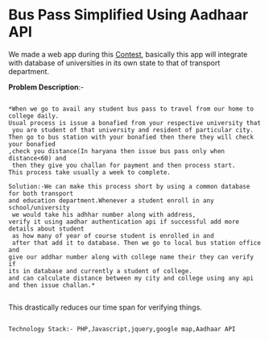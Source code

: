 # Bus Pass Simplified Using Aadhaar API #

We made a web app during this [Contest](https://www.hackerearth.com/sprints/aadhaar-application-hackathon/),
basically this app will integrate with database of universities in its own state to that of transport department. 


**Problem Description**:-


```

*When we go to avail any student bus pass to travel from our home to college daily.
Usual process is issue a bonafied from your respective university that
 you are student of that university and resident of particular city.
Then go to bus station with your bonafied then there they will check your bonafied
,check you distance(In haryana then issue bus pass only when distance<60) and
 then they give you challan for payment and then process start.
This process take usually a week to complete. 

Solution:-We can make this process short by using a common database for both transport 
and education department.Whenever a student enroll in any school/university
 we would take his adhhar number along with address,
verify it using aadhar authentication api if successful add more details about student
 as how many of year of course student is enrolled in and
 after that add it to database. Then we go to local bus station office and 
give our addhar number along with college name their they can verify if 
its in database and currently a student of college. 
and can calculate distance between my city and college using any api 
and then issue challan.*


```

 This drastically reduces our time span for verifying things.


```

Technology Stack:- PHP,Javascript,jquery,google map,Aadhaar API
```
